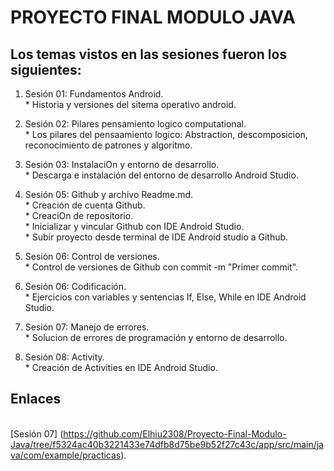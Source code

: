 # PROYECTO FINAL MODULO JAVA 

## Los temas vistos en las sesiones fueron los siguientes: 

1. Sesión 01: Fundamentos Android.
<br> * Historia y versiones del sitema operativo android.
        
3. Sesión 02: Pilares pensamiento logico computational.
<br>* Los pilares del pensaamiento logico: Abstraction, descomposicion, reconocimiento de patrones y algoritmo.

4. Sesión 03: InstalaciOn y entorno de desarrollo.
<br>* Descarga e instalación del entorno de desarrollo Android Studio.

5. Sesión 05: Github y archivo Readme.md.
<br>* Creación de cuenta Github.
<br>* CreaciOn de repositorio.
<br>* Inicializar y vincular Github con IDE Android Studio.
<br>* Subir proyecto desde terminal de IDE Android studio a Github.

6. Sesión 06: Control de versiones.
<br>* Control de versiones de Github con commit -m "Primer commit". 

7. Sesión 06: Codificación.
<br>* Ejercicios con variables y sentencias If, Else, While en IDE Android Studio.

8. Sesión 07: Manejo de errores.
<br>* Solucion de errores de programación y entorno de desarrollo.
   
9. Sesión 08: Activity.
<br>* Creación de Activities en IDE Android Studio.


## Enlaces 
<br> [Sesión 07] (https://github.com/Elhiu2308/Proyecto-Final-Modulo-Java/tree/f5324ac40b3221433e74dfb8d75be9b52f27c43c/app/src/main/java/com/example/practicas).



